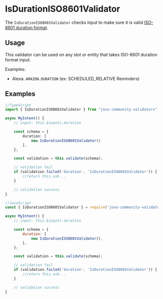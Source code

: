 # IsDurationISO8601Validator

The `IsDurationISO8601Validator` checks input to make sure it is valid [ISO-8601 duration format](https://en.wikipedia.org/wiki/ISO_8601#Durations).

## Usage

This validator can be used on any slot or entity that takes ISO-8601 duration format input.

Examples:
* Alexa: `AMAZON.DURATION` (ex: SCHEDULED_RELATIVE Reminders)

## Examples

```ts
//TypeScript
import { IsDurationISO8601Validator } from "jovo-community-validators";

async MyIntent() {
    // input: this.$inputs.duration

    const schema = {
        duration: [
            new IsDurationISO8601Validator()
        ],
    };

    const validation = this.validate(schema);

    // validation fail
    if (validation.failed('duration', 'IsDurationISO8601Validator')) {
        //return this.ask...
    }

    // validation success
}
```

```javascript
//JavaScript
const { IsDurationISO8601Validator } = require('jovo-community-validators');

async MyIntent() {
    // input: this.$inputs.duration

    const schema = {
        duration: [
            new IsDurationISO8601Validator(),
        ],
    };

    const validation = this.validate(schema);

    // validation fail
    if (validation.failed('duration', 'IsDurationISO8601Validator')) {
        //return this.ask...
    }

    // validation success
}
```


